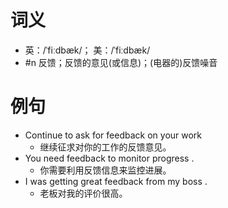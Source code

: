 # 词义
- 英：/ˈfiːdbæk/； 美：/ˈfiːdbæk/
- #n 反馈；反馈的意见(或信息)；(电器的)反馈噪音
# 例句
- Continue to ask for feedback on your work
	- 继续征求对你的工作的反馈意见。
- You need feedback to monitor progress .
	- 你需要利用反馈信息来监控进展。
- I was getting great feedback from my boss .
	- 老板对我的评价很高。
